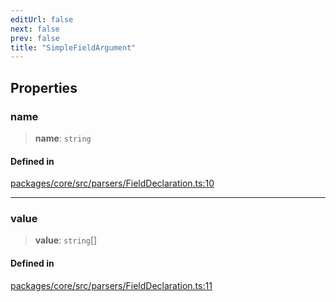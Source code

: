```yaml
---
editUrl: false
next: false
prev: false
title: "SimpleFieldArgument"
---
```


## Properties

### name

> **name**: `string`

#### Defined in

[packages/core/src/parsers/FieldDeclaration.ts:10](https://github.com/mProjectsCode/obsidian-meta-bind-plugin/blob/f6219a613aed1d40ff7f62bc1faab53d3dd969bb/packages/core/src/parsers/FieldDeclaration.ts#L10)

***

### value

> **value**: `string`[]

#### Defined in

[packages/core/src/parsers/FieldDeclaration.ts:11](https://github.com/mProjectsCode/obsidian-meta-bind-plugin/blob/f6219a613aed1d40ff7f62bc1faab53d3dd969bb/packages/core/src/parsers/FieldDeclaration.ts#L11)
